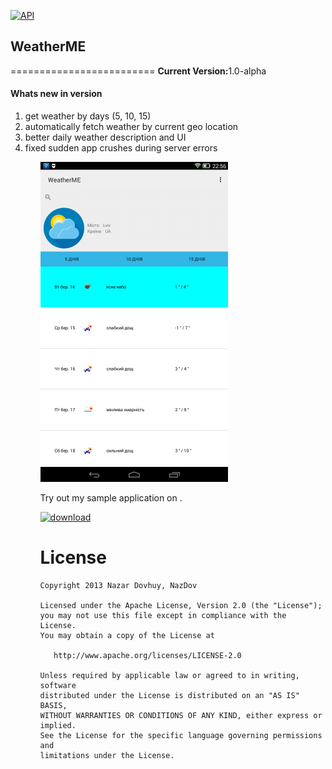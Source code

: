 [![API](https://img.shields.io/badge/API-10%2B-brightgreen.svg?style=flat)](https://android-arsenal.com/api?level=10)

<h2>WeatherME</h2>
=========================
<b>Current Version:</b></b>1.0-alpha</b>
<h4>Whats new in version </h4>
<ol>
  <li>get weather by days (5, 10, 15)</li>
  <li>automatically fetch weather by current geo location</li>
  <li>better daily weather description and UI</li>
  <li>fixed sudden app crushes during server errors</li>
<ol>

<img src="https://raw.githubusercontent.com/NazDov/WeatherME/master/samples/screenshot.png" width="300" >

Try out my sample application on .

<a href="http://s000.tinyupload.com/download.php?file_id=22153366913794932319&t=2215336691379493231938084">
  <img alt="download"
         src="http://diylogodesigns.com/blog/wp-content/uploads/2016/06/blue-color-free-Download-Button.png" width="250" />
</a>


License
=======

    Copyright 2013 Nazar Dovhuy, NazDov

    Licensed under the Apache License, Version 2.0 (the "License");
    you may not use this file except in compliance with the License.
    You may obtain a copy of the License at

       http://www.apache.org/licenses/LICENSE-2.0

    Unless required by applicable law or agreed to in writing, software
    distributed under the License is distributed on an "AS IS" BASIS,
    WITHOUT WARRANTIES OR CONDITIONS OF ANY KIND, either express or implied.
    See the License for the specific language governing permissions and
    limitations under the License.
